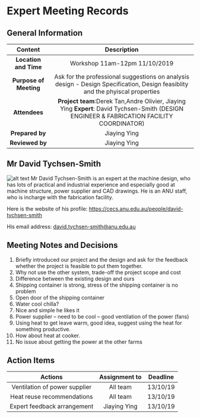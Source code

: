 # Expert Meeting Records

## General Information
| Content | Description | 
| :-----: | :------:    |
| **Location and Time**|  Workshop 11am-12pm  11/10/2019  |
| **Purpose of Meeting**  |Ask for the professional suggestions on analysis design - Design Specification, Design feasiblity and the phyiscal properties|\
| **Attendees** | **Project team**:Derek Tan,Andre Olivier, Jiaying Ying **Expert**: David Tychsen-Smith (DESIGN ENGINEER & FABRICATION FACILITY COORDINATOR) |
| **Prepared by**  | Jiaying Ying| 
| **Reviewed by**  | Jiaying Ying   |

## Mr David Tychsen-Smith

![alt text](https://github.com/JessYJY/insectfarming.github.io/blob/master/Image/david.jpg)
Mr David Tychsen-Smith is an expert at the machine design, who has lots of practical and industrial experience and especially good at machine structure, power supplier and CAD drawings. He is an ANU staff, who is incharge with the fabrication facility. 

Here is the website of his profile: https://cecs.anu.edu.au/people/david-tychsen-smith

His email address: david.tychsen-smith@anu.edu.au


## Meeting Notes and Decisions 

1.	Briefly introduced our project and the design and ask for the feedback whether the project is feasible to put them together. 
2.	Why not use the other system, trade-off the project scope and cost
3.	Difference between the existing design and ours 
4.	Shipping container is strong, stress of the shipping container is no problem
5.	Open door of the shipping container 
6.	Water cool chilla? 
7.	Nice and simple he likes it
8.	Power supplier – need to be cool – good ventilation of the power (fans)
9.	Using heat to get leave warm, good idea, suggest using the heat for something productive. 
10.	How about heat at cooker. 
11.	No issue about getting the power at the other farms 


## Action Items 

| Actions | Assignment to | Deadline|
| :---:    | :--:         | :--:    |
| Ventilation of power supplier | All team | 13/10/19|
| Heat reuse recommendations | All team | 13/10/19|
| Expert feedback arrangement | Jiaying Ying | 13/10/19|





